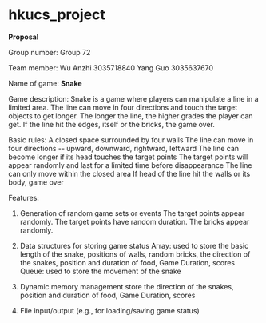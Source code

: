 # hkucs_project
**Proposal**

Group number: Group 72
 
Team member: 
Wu Anzhi 3035718840
Yang Guo 3035637670

Name of game: **Snake**
 
Game description:
Snake is a game where players can manipulate a line in a limited area. The line can move in four directions and touch the target objects to get longer. The longer the line, the higher grades the player can get. If the line hit the edges, itself or the bricks, the game over.
 
Basic rules:
A closed space surrounded by four walls
The line can move in four directions -- upward, downward, rightward, leftward
The line can become longer if its head touches the target points
The target points will appear randomly and last for a limited time before disappearance
The line can only move within the closed area
If head of the line hit the walls or its body, game over
 
Features:
1. Generation of random game sets or events
The target points appear randomly.
The target points have random duration.
The bricks appear randomly.

2. Data structures for storing game status
Array: used to store the basic length of the snake, positions of walls, random bricks, the direction of the snakes, position and duration of food, Game Duration, scores
Queue: used to store the movement of the snake
 
3. Dynamic memory management
store the direction of the snakes, position and duration of food, Game Duration, scores

4. File input/output (e.g., for loading/saving game status)
